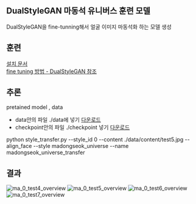 ## DualStyleGAN 마동석 유니버스 훈련 모델
DualStyleGAN을 fine-tunning해서 얼굴 이미지 마동석화 하는 모델 생성

## 훈련
[설치 문서](https://docs.google.com/document/d/1n1KEwbeBekRbBLZCklwMa0bvlgvy7pfxDPHaJymYaN4/edit?usp=sharing)  
[fine tuning 방법 - DualStyleGAN 참조](https://github.com/williamyang1991/DualStyleGAN?tab=readme-ov-file)

## 추론  

pretained model , data
- data안의 파일 ./data에 넣기 [다운로드](https://drive.google.com/drive/folders/1Zb2nYPsaxiohiie21JSnJ1i_sZIWYGcK?usp=sharing)
- checkpoint안의 파일 ./checkpoint 넣기 [다운로드](https://drive.google.com/drive/folders/1Zb2nYPsaxiohiie21JSnJ1i_sZIWYGcK?usp=sharing)
  
python style_transfer.py --style_id 0 --content ./data/content/test5.jpg --align_face --style madongseok_universe --name madongseok_universe_transfer

## 결과
![ma_0_test4_overview](https://github.com/AIKONG2024/dual_style_GAN/assets/154941894/bd6cbb15-4f48-4efe-9d7c-9f04bbca5c00)
![ma_0_test5_overview](https://github.com/AIKONG2024/dual_style_GAN/assets/154941894/7742ce22-26a2-420c-b479-9b8eef9b669a)
![ma_0_test6_overview](https://github.com/AIKONG2024/dual_style_GAN/assets/154941894/ca92cc54-c23e-4b2b-842a-c7db035fd336)
![ma_0_test7_overview](https://github.com/AIKONG2024/dual_style_GAN/assets/154941894/f5b6cb26-8b1b-42ff-a458-d14c051bba08)
